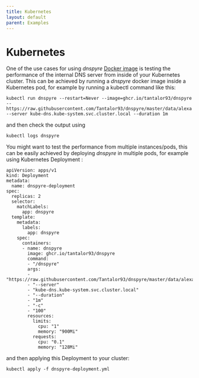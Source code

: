```yaml
---
title: Kubernetes
layout: default
parent: Examples
---
```


# Kubernetes

One of the use cases for using *dnspyre* [Docker image](https://github.com/Tantalor93/dnspyre/pkgs/container/dnspyre) is testing the performance of
the internal DNS server from inside of your Kubernetes cluster. This can be achieved by running a *dnspyre* docker image inside a Kubernetes pod,
for example by running a kubectl command like this:

```
kubectl run dnspyre --restart=Never --image=ghcr.io/tantalor93/dnspyre -- https://raw.githubusercontent.com/Tantalor93/dnspyre/master/data/alexa --server kube-dns.kube-system.svc.cluster.local --duration 1m
```

and then check the output using

```
kubectl logs dnspyre
```

You might want to test the performance from multiple instances/pods, this can be easily achieved by deploying *dnspyre* in multiple pods,
for example using Kubernetes Deployment :

```
apiVersion: apps/v1
kind: Deployment
metadata:
  name: dnspyre-deployment
spec:
  replicas: 2
  selector:
    matchLabels:
      app: dnspyre
  template:
    metadata:
      labels:
        app: dnspyre
    spec:
      containers:
      - name: dnspyre
        image: ghcr.io/tantalor93/dnspyre
        command:
        - "/dnspyre"
        args:
        - "https://raw.githubusercontent.com/Tantalor93/dnspyre/master/data/alexa"
        - "--server"
        - "kube-dns.kube-system.svc.cluster.local"
        - "--duration"
        - "1m"
        - "-c"
        - "100"
        resources:
          limits:
            cpu: "1"      
            memory: "900Mi" 
          requests:
            cpu: "0.1"      
            memory: "128Mi" 
```
and then applying this Deployment to your cluster:

```
kubectl apply -f dnspyre-deployment.yml
```
